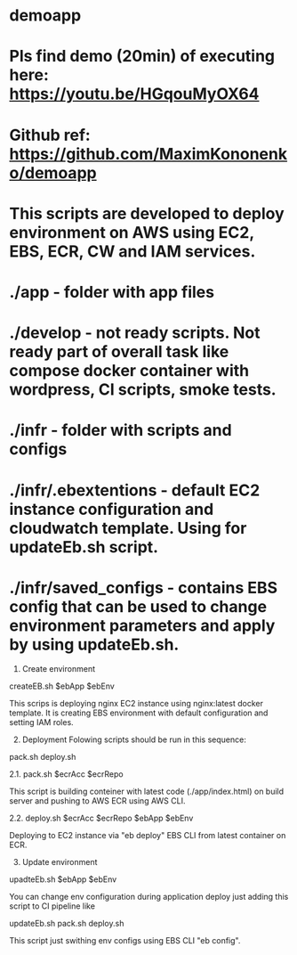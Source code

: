 # demoapp

# Pls find demo (20min) of executing here: https://youtu.be/HGqouMyOX64
# Github ref: https://github.com/MaximKononenko/demoapp

# This scripts are developed to deploy environment on AWS using EC2, EBS, ECR, CW and IAM services.
# 
# ./app - folder with app files
# ./develop - not ready scripts. Not ready part of overall task like compose docker container with wordpress, CI scripts, smoke tests. 
# ./infr - folder with scripts and configs
# ./infr/.ebextentions - default EC2 instance configuration and  cloudwatch template. Using for updateEb.sh script.
# ./infr/saved_configs - contains EBS config that can be used to change environment parameters and apply by using updateEb.sh.


1. Create environment

createEB.sh $ebApp $ebEnv

This scrips is deploying nginx EC2 instance using nginx:latest docker template. It is creating EBS environment with default configuration and setting IAM roles.

2. Deployment
Folowing scripts should be run in this sequence:

pack.sh <params>
deploy.sh <params>

2.1. pack.sh $ecrAcc $ecrRepo

This script is building conteiner with latest code (./app/index.html) on build server and pushing to AWS ECR using AWS CLI.

2.2. deploy.sh $ecrAcc $ecrRepo $ebApp $ebEnv

Deploying to EC2 instance via "eb deploy" EBS CLI from latest container on ECR.

3. Update environment

upadteEb.sh $ebApp $ebEnv

You can change env configuration during application deploy just adding this script to CI pipeline like

updateEb.sh <params>
pack.sh <params>
deploy.sh <params>

This script just swithing env configs using EBS CLI "eb config".


